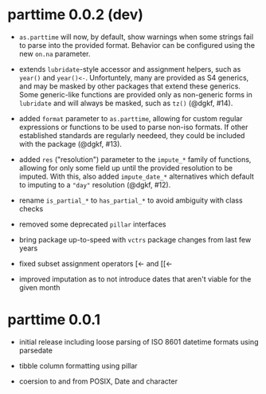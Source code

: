 # parttime 0.0.2 (dev)

* `as.parttime` will now, by default, show warnings when some strings fail to
  parse into the provided format. Behavior can be configured using the new
  `on.na` parameter.

* extends `lubridate`-style accessor and assignment helpers, such as `year()`
  and `year()<-`. Unfortuntely, many are provided as S4 generics, and may be
  masked by other packages that extend these generics. Some generic-like
  functions are provided only as non-generic forms in `lubridate` and will
  always be masked, such as `tz()` (@dgkf, #14).

* added `format` parameter to `as.parttime`, allowing for custom regular
  expressions or functions to be used to parse non-iso formats. If other
  established standards are regularly needeed, they could be included with the
  package (@dgkf, #13).

* added `res` ("resolution") parameter to the `impute_*` family of functions,
  allowing for only some field up until the provided resolution to be imputed.
  With this, also added `impute_date_*` alternatives which default to imputing
  to a `"day"` resolution (@dgkf, #12).

* rename `is_partial_*` to `has_partial_*` to avoid ambiguity with class checks

* removed some deprecated `pillar` interfaces

* bring package up-to-speed with `vctrs` package changes from last few years

* fixed subset assignment operators [<- and [[<- 

* improved imputation as to not introduce dates that aren't viable for the given
  month

# parttime 0.0.1

* initial release including loose parsing of ISO 8601 datetime formats using
parsedate

* tibble column formatting using pillar

* coersion to and from POSIX, Date and character
